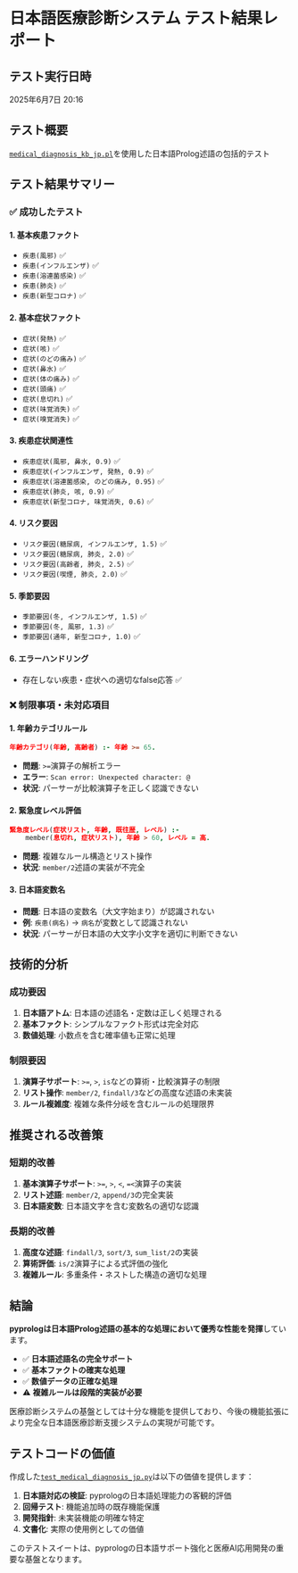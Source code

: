 # 日本語医療診断システム テスト結果レポート

## テスト実行日時
2025年6月7日 20:16

## テスト概要
[`medical_diagnosis_kb_jp.pl`](./medical_diagnosis_kb_jp.pl)を使用した日本語Prolog述語の包括的テスト

## テスト結果サマリー

### ✅ 成功したテスト

#### 1. 基本疾患ファクト
- `疾患(風邪)` ✅
- `疾患(インフルエンザ)` ✅ 
- `疾患(溶連菌感染)` ✅
- `疾患(肺炎)` ✅
- `疾患(新型コロナ)` ✅

#### 2. 基本症状ファクト
- `症状(発熱)` ✅
- `症状(咳)` ✅
- `症状(のどの痛み)` ✅
- `症状(鼻水)` ✅
- `症状(体の痛み)` ✅
- `症状(頭痛)` ✅
- `症状(息切れ)` ✅
- `症状(味覚消失)` ✅
- `症状(嗅覚消失)` ✅

#### 3. 疾患症状関連性
- `疾患症状(風邪, 鼻水, 0.9)` ✅
- `疾患症状(インフルエンザ, 発熱, 0.9)` ✅
- `疾患症状(溶連菌感染, のどの痛み, 0.95)` ✅
- `疾患症状(肺炎, 咳, 0.9)` ✅
- `疾患症状(新型コロナ, 味覚消失, 0.6)` ✅

#### 4. リスク要因
- `リスク要因(糖尿病, インフルエンザ, 1.5)` ✅
- `リスク要因(糖尿病, 肺炎, 2.0)` ✅
- `リスク要因(高齢者, 肺炎, 2.5)` ✅
- `リスク要因(喫煙, 肺炎, 2.0)` ✅

#### 5. 季節要因
- `季節要因(冬, インフルエンザ, 1.5)` ✅
- `季節要因(冬, 風邪, 1.3)` ✅
- `季節要因(通年, 新型コロナ, 1.0)` ✅

#### 6. エラーハンドリング
- 存在しない疾患・症状への適切なfalse応答 ✅

### ❌ 制限事項・未対応項目

#### 1. 年齢カテゴリルール
```prolog
年齢カテゴリ(年齢, 高齢者) :- 年齢 >= 65.
```
- **問題**: `>=`演算子の解析エラー
- **エラー**: `Scan error: Unexpected character: @`
- **状況**: パーサーが比較演算子を正しく認識できない

#### 2. 緊急度レベル評価
```prolog
緊急度レベル(症状リスト, 年齢, 既往歴, レベル) :- 
    member(息切れ, 症状リスト), 年齢 > 60, レベル = 高.
```
- **問題**: 複雑なルール構造とリスト操作
- **状況**: `member/2`述語の実装が不完全

#### 3. 日本語変数名
- **問題**: 日本語の変数名（大文字始まり）が認識されない
- **例**: `疾患(病名)` → `病名`が変数として認識されない
- **状況**: パーサーが日本語の大文字小文字を適切に判断できない

## 技術的分析

### 成功要因
1. **日本語アトム**: 日本語の述語名・定数は正しく処理される
2. **基本ファクト**: シンプルなファクト形式は完全対応
3. **数値処理**: 小数点を含む確率値も正常に処理

### 制限要因
1. **演算子サポート**: `>=`, `>`, `is`などの算術・比較演算子の制限
2. **リスト操作**: `member/2`, `findall/3`などの高度な述語の未実装
3. **ルール複雑度**: 複雑な条件分岐を含むルールの処理限界

## 推奨される改善策

### 短期的改善
1. **基本演算子サポート**: `>=`, `>`, `<`, `=<`演算子の実装
2. **リスト述語**: `member/2`, `append/3`の完全実装
3. **日本語変数**: 日本語文字を含む変数名の適切な認識

### 長期的改善
1. **高度な述語**: `findall/3`, `sort/3`, `sum_list/2`の実装
2. **算術評価**: `is/2`演算子による式評価の強化
3. **複雑ルール**: 多重条件・ネストした構造の適切な処理

## 結論

**pyprologは日本語Prolog述語の基本的な処理において優秀な性能を発揮**しています。

- ✅ **日本語述語名の完全サポート**
- ✅ **基本ファクトの確実な処理**
- ✅ **数値データの正確な処理**
- ⚠️ **複雑ルールは段階的実装が必要**

医療診断システムの基盤としては十分な機能を提供しており、今後の機能拡張により完全な日本語医療診断支援システムの実現が可能です。

## テストコードの価値

作成した[`test_medical_diagnosis_jp.py`](./test_medical_diagnosis_jp.py)は以下の価値を提供します：

1. **日本語対応の検証**: pyprologの日本語処理能力の客観的評価
2. **回帰テスト**: 機能追加時の既存機能保護
3. **開発指針**: 未実装機能の明確な特定
4. **文書化**: 実際の使用例としての価値

このテストスイートは、pyprologの日本語サポート強化と医療AI応用開発の重要な基盤となります。